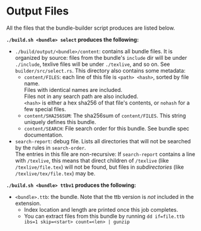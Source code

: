 # Output Files

All the files that the bundle-builder script produces are listed below.



**`./build.sh <bundle> select` produces the following:**
 - `./build/output/<bundle>/content`: contains all bundle files. It is organized by source: files from the bundle's `include` dir will be under `./include`, texlive files will be under `./texlive`, and so on. See `builder/src/select.rs`.
 This directory also contains some metadata:
   - `content/FILES`: each line of this file is `<path> <hash>`, sorted by file name.\
   Files with identical names are included.\
   Files not in any search path are also included.\
   `<hash>` is either a hex sha256 of that file's contents, or `nohash` for a few special files.
   - `content/SHA256SUM`: The sha256sum of `content/FILES`. This string uniquely defines this bundle.
   - `content/SEARCH`: File search order for this bundle. See bundle spec documentation.
 - `search-report`: debug file. Lists all directories that will not be searched by the rules in `search-order`.\
  The entries in this file are non-recursive: If `search-report` contains a line with `/texlive`, this means that direct children of `/texlive` (like `/texlive/file.tex`) will not be found, but files in *subdirectories* (like `/texlive/tex/file.tex`) may be.


**`./build.sh <bundle> ttbv1` produces the following:**
 - `<bundle>.ttb`: the bundle. Note that the ttb version is *not* included in the extension.
   - Index location and length are printed once this job completes.
   - You can extract files from this bundle by running `dd if=file.ttb ibs=1 skip=<start> count=<len> | gunzip`



